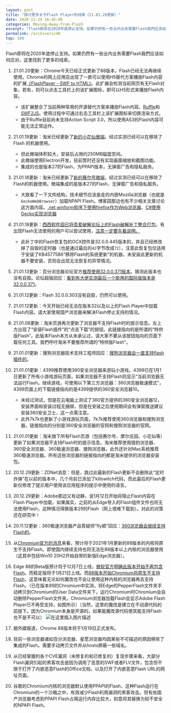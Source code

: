 ```yaml
---
layout: post
title: "探讨更多关于Flash Player的线索（21.01.20更新）"
date: 2020-11-24 16:45:00
categories: Moving-Away-from-Flash
excerpt: "Flash即将在2020年底停止支持。如果仍然有一些业内业务需要Flash我們应该如何应对，这里找到了更多的线索。"
permalink: /archivers/48
top: 100
---
```


Flash即将在2020年底停止支持。如果仍然有一些业内业务需要Flash我們应该如何应对，这里找到了更多的线索。
1. 21.01.20更新：Chrome今天已经正式更新了88版本，Flash已经无法再继续使用。Chrome的网上应用店出现了一款可以使用H5替代方案播放Flash内容的扩展[《FlashPlayer - SWF to HTML》](https://chrome.google.com/webstore/detail/flashplayer-swf-to-html/nodnmpgjlnclahkmgjiinfjklgbbgecg/)。此扩展会检测当前网页有无Flash对象，若有，则可以点击工具栏上的该扩展图标，即可以H5形式来播放Flash内容。
    * 该扩展整合了当前两种常用的开源替代方案来播放Flash内容。[Ruffle](https://ruffle.rs/)和[SWF2JS](https://swf2js.com/)。使用过程中可通过右击工具栏上该扩展图标来切换渲染方式。
    * 由于Ruffle目前尚未支持Action Script 3.0，所以使用AS3的Flash内容可能无法正常运作。
2. 21.01.19更新：淘米已经更新了[新的小花仙微端](http://dl.61.com/hua/WeHua.msi)。经过实测已经可以在移除了Flash 的机器使用。
    * 但此微端体积较大，安装后占用约250MB磁盘空间。
    * 此微端使用Electron开发，目前暂时还没有实现画面缩放和截图功能。
    * 集成的也是版本27的Flash，为PPAPI版本，无弹窗广告和隐私服务。
3. 21.01.18更新：淘米已经更新了[新的赛尔号微端](http://dl.61.com/seer/Seer.msi)，经过实测已经可以在移除了Flash的机器使用。微端集成的是版本27的Flash，无弹窗广告和隐私服务。
    * 大致看了一下文件结构，技术细节应该是走的内嵌Mozilla浏览器（也就是```GeckoWebBrowser```）加载NPAPI Flash。博客园那边也有不少相关文章讨论这方面内容。[.net winform程序下使用firefox作为Web浏览器](https://www.cnblogs.com/chengzi/p/4497692.html)、[C#使用Gecko实现浏览器](https://www.cnblogs.com/deali/p/6426593.html) 
4. 21.01.18更新：[西西软件园已将吾爱破解论坛上的Flash破解补丁整合打包](https://www.cr173.com/soft/1311482.html)，有出现Flash无法使用的用户可以尝试使用，[注意一定要先看说明。](https://www.52pojie.cn/thread-1350285-1-1.html)
    * 此补丁中的Flash恢复包的OCX控件是32.0.0.445版本的，并且已经修改掉了自毁的定时器（也是通过最后的```42```字节改成```72```），注意此恢复包仅适用于安装了KB4577586“移除Flash的系统更新”的机器，未安装此更新的机器不要安装，否则会出现无法恢复的异常情况。
5. 21.01.13更新：百分浏览器论坛官方[推荐使用32.0.0.371版本](https://www.centbrowser.net/zh-cn/forum.php?mod=viewthread&tid=6719&extra=page%3D1)。猜测此版本也没有自毁。论坛超版回应：[看到有大佬实测最后一个能用的国际版版本是 32.0.0.371](https://www.centbrowser.net/zh-cn/forum.php?mod=redirect&goto=findpost&ptid=8423&pid=49387)。
6. 21.01.12更新：Flash 32.0.0.303没有自毁，仍然可以使用。
7. 21.01.12更新：今天开始已经无法在版本32以及以上的Flash Player中加载Flash内容。请大家使用国产浏览器来解决Flash停止支持的情况。
8. 21.01.08更新：淘米页游再次更新了浏览器不支持Flash时的提示信息。左上方出现了“安装Flash插件”的“点击下载”的按钮。此链接指向的是所谓的“特供版Flash”，此版本Flash本方从未承认过，请大家不要从该按钮指向的页面下载任何工具。我們呼吁淘米不要推荐所谓的“特供版Flash”。
9. 21.01.01更新：搜狗浏览器技术支持工程师回应：[搜狗浏览器会一直支持flash插件的](http://ie.sogou.com/bbs/forum.php?mod=redirect&goto=findpost&ptid=2747473&pid=8433589)。
10. 21.01.01更新：4399推荐使用360安全浏览器来游玩小游戏。4399已在1月1日更新了所有小游戏游玩页面，如果浏览器不支持Flash则显示“当前浏览器无法运行Flash。继续游戏，可使用以下第三方浏览器：360浏览器极速模式”，4399页面上的下载链接指向的是4399提供的360安全浏览器10。
	* 未经过测试，但是在云电脑上测试了360官方提供的360安全浏览器12，安装界面和安装过程无捆绑，但是在安装之后使用期间会有弹窗推送建议安装360安全卫士，这一点需注意。
	* 此外7k7k也更新了小游戏游玩页面，7k7k推荐使用360浏览器和搜狗浏览器，链接指向的分别是360安全浏览器的官网和搜狗浏览器的官网。

11. 21.01.01更新：淘米旗下所有Flash页游（包括赛尔号、摩尔庄园、小花仙等）更新了如果浏览器不支持Flash时的提示信息。淘米推荐使用猎豹浏览器、360安全浏览器、360极速浏览器、搜狗浏览器，此外还针对Mac系统推荐360极速浏览器。所有这些浏览器的链接指向的都是淘米提供的浏览器安装包。
12. 20.12.29更新：ZDNet消息：但是，跳过此最新的Flash更新不会删除此“定时炸弹”在以前的版本中，几个月前已添加了killswitch代码，而此最后的Flash更新仅修改了提示用户使用该应用程序的提示中使用的语言。
13. 20.12.29更新：Adobe那边又有动静，说1月12日开始将阻止Flash内容在Flash Player中加载，如果属实，之前的从Edge导入的Flash组件文件也将无法使用Flash，这种情况得换版本29的Flash（网上很难下载到）。对此的对策还在研究中！
14. 20.11.12更新：360极速浏览器产品答疑师“fly颖”回应：[360浏览器会继续支持Flash的](https://bbs.360.cn/forum.php?mod=viewthread&tid=15933600&page=1#pid118058892)。
15. 从[Chromium官方的消息](https://blog.csdn.net/qq_35977139/article/details/109255750)来看，预计将于2021年1月更新的88版本的内核将原生不支持Flash。即使国内继续支持也将无法在88版本以上内核的浏览器使用（这其中包括Win10 20H2开始自带的新版Edge浏览器）。
16. Edge 88的Beta版预计将于12月7日上线，[微软官方明确此版本开始不再包含Flash](https://dy.163.com/article/FP68QH4Q0511MVC3.html)。而稳定版将于1月21日上线。而[88版本开始Chromium将原生不支持Flash](https://blog.csdn.net/qq_35977139/article/details/109255750#t10)，这意味着无论如何魔改也不会让使用这种内核的浏览器再去支持Flash。（已在版本89的Chromium中实测，将Edge的PepperFlash文件夹手动拷贝到Chromium的User Data文件夹下，运行Chromium时Chromium会自动删除PepperFlash文件夹。Chromium浏览器加载Flash会显示Adobe Flash Player已不再受支持，如图所示）（当然，这里的魔改是建立在不动源代码的前提下。因为Chromium本身是开源的，如果能魔改源代码使其能支持Flash也不是不可以）
![在这里插入图片描述](https://img-blog.csdnimg.cn/20201124155808679.png?x-oss-process=image/watermark,type_ZmFuZ3poZW5naGVpdGk,shadow_10,text_aHR0cHM6Ly9ibG9nLmNzZG4ubmV0L3FxXzM1OTc3MTM5,size_16,color_FFFFFF,t_70#pic_center)
17. 据外媒报道，Chrome 88版本将于1月19日正式发布。
18. 目前一些浏览器诸如百分浏览器、星愿浏览器均因某些不可描述的原因移除了集成的Flash。需要手动拷贝文件并从hosts屏蔽一些域名。
19. 从已经掌握的各个CVE漏洞（未修复的和已修复的）复现步骤来看，大部分Flash漏洞引起的黑客攻击是因为调用了恶意的SWF或者FLV文件，包含但不限于打开了内嵌恶意Flash的Office文档，以及打开了内嵌恶意Flash URL的网址页面。
20. 谷歌的Chromium内核的浏览器默认使用PPAPI的Flash，这种Flash运行在Chromium的一个沙箱之中，有效减少Flash利用漏洞的黑客攻击。但有些国产浏览器考虑到PPAPI Flash占用运行内存比较大，刻意将其替换为较不安全的NPAPI Flash。

